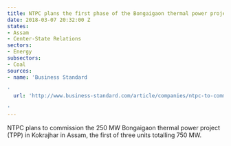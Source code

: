 ```yaml
---
title: NTPC plans the first phase of the Bongaigaon thermal power project
date: 2018-03-07 20:32:00 Z
states:
- Assam
- Center-State Relations
sectors:
- Energy
subsectors:
- Coal
sources:
- name: 'Business Standard

'
  url: 'http://www.business-standard.com/article/companies/ntpc-to-commission-250-mw-bongaigaon-thermal-power-project-in-assam-by-june-118030300339_1.html

'
---
```


NTPC plans to commission the 250 MW Bongaigaon thermal power project (TPP) in Kokrajhar in Assam, the first of three units totalling 750 MW.
